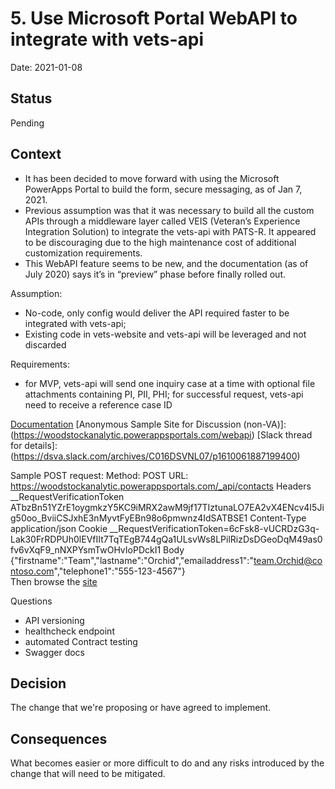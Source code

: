 # 5. Use Microsoft Portal WebAPI to integrate with vets-api

Date: 2021-01-08

## Status

Pending

## Context

- It has been decided to move forward with using the Microsoft PowerApps Portal to build the form, secure messaging, as of Jan 7, 2021.
- Previous assumption was that it was necessary to build all the custom APIs through a middleware layer called VEIS (Veteran’s Experience Integration Solution) to integrate the vets-api with PATS-R. It appeared to be discouraging due to the high maintenance cost of additional customization requirements.  
- This WebAPI feature seems to be new, and the documentation (as of July 2020) says it’s in “preview” phase before finally rolled out. 

Assumption: 
- No-code, only config would deliver the API required faster to be integrated with vets-api; 
- Existing code in vets-website and vets-api will be leveraged and not discarded

Requirements: 
- for MVP, vets-api will send one inquiry case at a time with optional file attachments containing PI, PII, PHI; for successful request, vets-api need to receive a reference case ID 


[Documentation](https://docs.microsoft.com/en-us/powerapps/maker/portals/web-api-perform-operations)
[Anonymous Sample Site for Discussion (non-VA)]: (https://woodstockanalytic.powerappsportals.com/webapi)
[Slack thread for details]: (https://dsva.slack.com/archives/C016DSVNL07/p1610061887199400)

Sample POST request: 
Method: POST
URL: https://woodstockanalytic.powerappsportals.com/_api/contacts
Headers
  __RequestVerificationToken ATbzBn51YZrE1oygmkzY5KC9iMRX2awM9jf17TIztunaLO7EA2vX4ENcv4I5Jig50oo_BviiCSJxhE3nMyvtFyEBn98o6pmwnz4IdSATBSE1
  Content-Type application/json
  Cookie __RequestVerificationToken=6cFsk8-vUCRDzG3q-Lak30FrRDPUh0lEVfIIt7TqTEgB744gQa1ULsvWs8LPilRizDsDGeoDqM49as0fv6vXqF9_nNXPYsmTwOHvIoPDckI1
Body
  {"firstname":"Team","lastname":"Orchid","emailaddress1":"team.Orchid@contoso.com","telephone1":"555-123-4567"}  
Then browse the [site](https://woodstockanalytic.powerappsportals.com/webapi/)


Questions
- API versioning
- healthcheck endpoint
- automated Contract testing
- Swagger docs

## Decision

The change that we're proposing or have agreed to implement.


## Consequences

What becomes easier or more difficult to do and any risks introduced by the change that will need to be mitigated.
